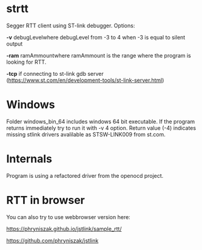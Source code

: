 # strtt
Segger RTT client using ST-link debugger.
Options:

**-v** debugLevelwhere debugLevel from -3 to 4 when -3 is equal to silent output

**-ram** ramAmmountwhere ramAmmount is the range where the program is looking for RTT. 

**-tcp** if connecting to st-link gdb server (<https://www.st.com/en/development-tools/st-link-server.html>)

# Windows
Folder windows_bin_64 includes windows 64 bit executable. If the program returns immediately try to run it with -v 4 option. Return value (-4) indicates missing stlink drivers avalilable as STSW-LINK009 from st.com.

# Internals
Program is using a refactored driver from the openocd project.

# RTT in browser
You can also try to use webbrowser version here:

https://phryniszak.github.io/jstlink/sample_rtt/

https://github.com/phryniszak/jstlink
